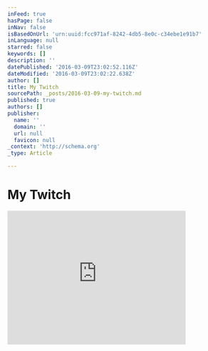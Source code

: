 ```yaml
---
inFeed: true
hasPage: false
inNav: false
isBasedOnUrl: 'urn:uuid:fcc971af-8242-4db5-8e0c-c34ebe1e91b7'
inLanguage: null
starred: false
keywords: []
description: ''
datePublished: '2016-03-09T23:02:52.116Z'
dateModified: '2016-03-09T23:02:22.638Z'
author: []
title: My Twitch
sourcePath: _posts/2016-03-09-my-twitch.md
published: true
authors: []
publisher:
  name: ''
  domain: ''
  url: null
  favicon: null
_context: 'http://schema.org'
_type: Article

---
```

# My Twitch

<iframe src="https://cdn.embedly.com/widgets/media.html?src=%2F%2Fwww-cdn.jtvnw.net%2Fswflibs%2FTwitchPlayer.swff%3Fchannel%3Dhyottes&amp;fv=hostname%3Dwww.twitch.tv%26start_volume%3D25%26channel%3Dhyotte%26auto_play%3Dfalse&amp;url=https%3A%2F%2Fwww.twitch.tv%2Fhyotte%2Fmobile&amp;key=b7d04c9b404c499eba89ee7072e1c4f7&amp;type=application%2Fx-shockwave-flash&amp;schema=twitch" width="400" height="300" scrolling="no" frameborder="0" allowfullscreen="allowfullscreen" style=""></iframe>